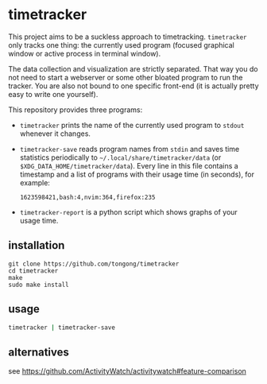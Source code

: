 # timetracker

This project aims to be a suckless approach to timetracking.
`timetracker` only tracks one thing: the currently used program (focused
graphical window or active process in terminal window).

The data collection and visualization are strictly separated. That way you do
not need to start a webserver or some other bloated program to run the tracker.
You are also not bound to one specific front-end (it is actually pretty easy to
write one yourself).

This repository provides three programs:

- `timetracker` prints the name of the currently used program to `stdout`
  whenever it changes.

- `timetracker-save` reads program names from `stdin` and saves time statistics
  periodically to `~/.local/share/timetracker/data`
  (or `$XDG_DATA_HOME/timetracker/data`). Every line in this file contains a
  timestamp and a list of programs with their usage time (in seconds), for
  example:
  ```
  1623598421,bash:4,nvim:364,firefox:235
  ```

- `timetracker-report` is a python script which shows graphs of your usage
  time.


## installation
```
git clone https://github.com/tongong/timetracker
cd timetracker
make
sudo make install
```

## usage
```sh
timetracker | timetracker-save
```


## alternatives
see <https://github.com/ActivityWatch/activitywatch#feature-comparison>
